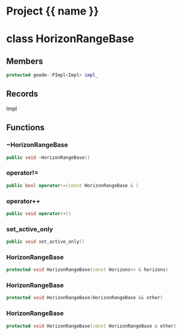 <script setup>
import {useRoute} from 'vitepress'
const {path} = useRoute()
const tokens = path.split('/')
const words = tokens[2].split('-');
for (let i = 0; i < words.length; i++) {
    words[i] = words[i].charAt(0).toUpperCase() + words[i].slice(1);
    words[i] = words[i].replace('geode', 'Geode')
}
const name = words.join('-');
</script>
# Project {{ name }}

# class HorizonRangeBase


## Members

```cpp
protected geode::PImpl<Impl> impl_

```



## Records

Impl



## Functions

### ~HorizonRangeBase

```cpp
public void ~HorizonRangeBase()
```


### operator!=

```cpp
public bool operator!=(const HorizonRangeBase & )
```


### operator++

```cpp
public void operator++()
```


### set_active_only

```cpp
public void set_active_only()
```


### HorizonRangeBase

```cpp
protected void HorizonRangeBase(const Horizons<> & horizons)
```


### HorizonRangeBase

```cpp
protected void HorizonRangeBase(HorizonRangeBase && other)
```


### HorizonRangeBase

```cpp
protected void HorizonRangeBase(const HorizonRangeBase & other)
```




